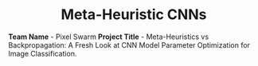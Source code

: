 # <center>Meta-Heuristic CNNs</center>

**Team Name** - Pixel Swarm
**Project Title** - Meta-Heuristics vs Backpropagation: A Fresh Look at CNN Model Parameter Optimization for Image Classification.
